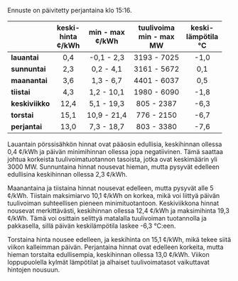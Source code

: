 Ennuste on päivitetty perjantaina klo 15:16.

|             | keski-<br>hinta<br>¢/kWh | min - max<br>¢/kWh | tuulivoima<br>min - max<br>MW | keski-<br>lämpötila<br>°C |
|:-------------|:----------------:|:----------------:|:-------------:|:-------------:|
| **lauantai** | 0,4              | -0,1 - 2,3       | 3193 - 7025   | -1,0          |
| **sunnuntai** | 2,3              | 0,2 - 4,1        | 3161 - 5672   | 0,1           |
| **maanantai** | 3,6              | 1,3 - 6,7        | 4401 - 6037   | 0,5           |
| **tiistai**   | 4,3              | 1,2 - 10,1       | 1980 - 6090   | -1,8          |
| **keskiviikko** | 12,4            | 5,1 - 19,3       | 805 - 2387    | -6,3          |
| **torstai**  | 15,1             | 10,9 - 21,4      | 776 - 2150    | -6,7          |
| **perjantai** | 13,0             | 7,3 - 18,7       | 803 - 3380    | -7,6          |

Lauantain pörssisähkön hinnat ovat pääosin edullisia, keskihinnan ollessa 0,4 ¢/kWh ja päivän minimihinnan ollessa jopa negatiivinen. Tämä saattaa johtua korkeista tuulivoimatuotannon tasoista, jotka ovat keskimäärin yli 3000 MW. Sunnuntaina hinnat nousevat hieman, mutta pysyvät edelleen edullisina keskihinnan ollessa 2,3 ¢/kWh.

Maanantaina ja tiistaina hinnat nousevat edelleen, mutta pysyvät alle 5 ¢/kWh. Tiistain maksimiarvo 10,1 ¢/kWh on korkea, mikä voi liittyä päivän tuulivoiman suhteellisen pieneen minimituotantoon. Keskiviikkona hinnat nousevat merkittävästi, keskihinnan ollessa 12,4 ¢/kWh ja maksimihinta 19,3 ¢/kWh. Tämä voi osittain selittyä matalalla tuulivoiman tuotannolla ja pakkasella, sillä päivän keskilämpötila laskee -6,3 °C:een.

Torstaina hinta nousee edelleen, ja keskihinta on 15,1 ¢/kWh, mikä tekee siitä viikon kalleimman päivän. Perjantaina hinnat ovat edelleen korkeita, mutta hieman torstaita edullisempia, keskihinnan ollessa 13,0 ¢/kWh. Viikon loppupuolella kylmät lämpötilat ja alhaiset tuulivoimatasot vaikuttavat hintojen nousuun.